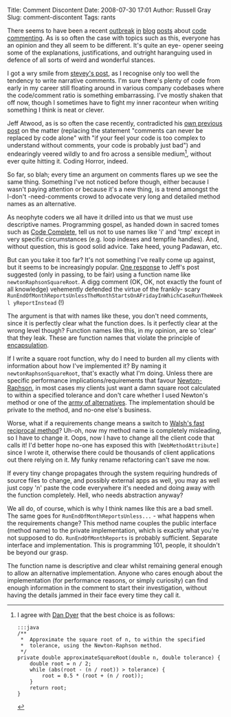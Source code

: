 Title: Comment Discontent
Date: 2008-07-30 17:01
Author: Russell Gray
Slug: comment-discontent
Tags: rants

There seems to have been a recent [outbreak][1] [in][2] [blog][3] [posts][4]
about [code commenting][5]. As is so often the case with topics such as this,
everyone has an opinion and they all seem to be different. It's quite an eye-
opener seeing some of the explanations, justifications, and outright
haranguing used in defence of all sorts of weird and wonderful stances.

I got a wry smile from [stevey's post][6], as I recognise only too well the
tendency to write narrative comments. I'm sure there's plenty of code from
early in my career still floating around in various company codebases where
the code/comment ratio is something embarrassing. I've mostly shaken that off
now, though I sometimes have to fight my inner raconteur when writing
something I think is neat or clever.

Jeff Atwood, as is so often the case recently, contradicted his [own previous
post][7] on the matter (replacing the statement "comments can never be
replaced by code alone" with "if your feel your code is too complex to
understand without comments, your code is probably just bad") and endearingly
veered wildly to and fro across a sensible medium[^1], without ever quite
hitting it. Coding Horror, indeed.

So far, so blah; every time an argument on comments flares up we see the same
thing. Something I've not noticed before though, either because I wasn't
paying attention or because it's a new thing, is a trend amongst the I-don't
-need-comments crowd to advocate very long and detailed method names as an
alternative.

As neophyte coders we all have it drilled into us that we must use descriptive
names. Programming gospel, as handed down in sacred tomes such as [Code
Complete][8], tell us not to use names like 'i' and 'tmp' except in very
specific circumstances (e.g. loop indexes and tempfile handles). And, without
question, this is good solid advice. Take heed, young Padawan, etc.

But can you take it too far? It's not something I've really come up against,
but it seems to be increasingly popular. [One response][9] to Jeff's post
suggested (only in passing, to be fair) using a function name like
`newtonRaphsonSquareRoot`. A digg comment (OK, OK, not exactly the fount
of all knowledge) vehemently defended the virtue of the frankly- scary
`RunEndOfMonthReportsUnlessTheMonthStartsOnAFridayInWhichCaseRunTheWeekl
yReportInstead` (!)

The argument is that with names like these, you don't need comments, since it
is perfectly clear what the function does. Is it perfectly clear at the wrong
level though? Function names like this, in my opinion, are so 'clear' that
they leak. These are function names that violate the principle of
[encapsulation][10].

If I write a square root function, why do I need to burden all my clients with
information about how I've implemented it? By naming it
`newtonRaphsonSquareRoot`, that's exactly what I'm doing. Unless there are
specific performance implications/requirements that favour [Newton-
Raphson][11], in most cases my clients just want a damn square root calculated
to within a specified tolerance and don't care whether I used Newton's method
or one of the [army of alternatives][12]. The implementation should be private
to the method, and no-one else's business.

Worse, what if a requirements change means a switch to [Walsh's fast
reciprocal method][13]? Uh-oh, now my method name is completely misleading, so
I have to change it. Oops, now I have to change all the client code that calls
it! I'd better hope no-one has exposed this with `[WebMethodAttribute]` since
I wrote it, otherwise there could be thousands of client applications out
there relying on it. My funky rename refactoring can't save me now.

If every tiny change propagates through the system requiring hundreds of
source files to change, and possibly external apps as well, you may as well
just copy 'n' paste the code everywhere it's needed and doing away with the
function completely. Hell, who needs abstraction anyway?

We all do, of course, which is why I think names like this are a bad smell.
The same goes for `RunEndOfMonthReportsUnless...` - what happens when the
requirements change? This method name couples the public interface (method
name) to the private implementation, which is exactly what you're not supposed
to do. `RunEndOfMonthReports` is probably sufficient. Separate interface and
implementation. This is programming 101, people, it shouldn't be beyond our
grasp.

[^1]: I agree with [Dan Dyer][14] that the best choice is as follows:

        :::java
        /**
         *  Approximate the square root of n, to within the specified
         *  tolerance, using the Newton-Raphson method.
         */
        private double approximateSquareRoot(double n, double tolerance) {
            double root = n / 2;
            while (abs(root - (n / root)) > tolerance) {
                root = 0.5 * (root + (n / root));
            }
            return root;
        }

The function name is descriptive and clear whilst remaining general enough to
allow an alternative implementation. Anyone who cares enough about the
implementation (for performance reasons, or simply curiosity) can find enough
information in the comment to start their investigation, without having the
details jammed in their face every time they call it.


[1]: http://blog.uncommons.org/2008/07/25/no-your-code-is-not-so-great-that-it-doesnt-need-comments/
[2]: http://www.carlcrowder.com/blog/?p=34
[3]: http://www.codinghorror.com/blog/archives/001150.html
[4]: http://steve-yegge.blogspot.com/2008/02/portrait-of-n00b.html
[5]: http://en.wikipedia.org/wiki/Comment_(computer_programming)
[6]: http://steve-yegge.blogspot.com/2008/02/portrait-of-n00b.html
[7]: http://www.codinghorror.com/blog/archives/000749.html
[8]: http://www.amazon.co.uk/Code-Complete-Practical-Handbook-Construction/dp/1556154844
[9]: http://blog.uncommons.org/2008/07/25/no-your-code-is-not-so-great-that-it-doesnt-need-comments/
[10]: https://en.wikipedia.org/wiki/Encapsulation_(object-oriented_programming)
[11]: http://en.wikipedia.org/wiki/Newton%27s_method
[12]: http://en.wikipedia.org/wiki/Methods_of_computing_square_roots
[13]: http://en.wikipedia.org/wiki/Methods_of_computing_square_roots#Reciprocal_of_the_square_root
[14]: http://blog.uncommons.org/2008/07/25/no-your-code-is-not-so-great-that-it-doesnt-need-comments/